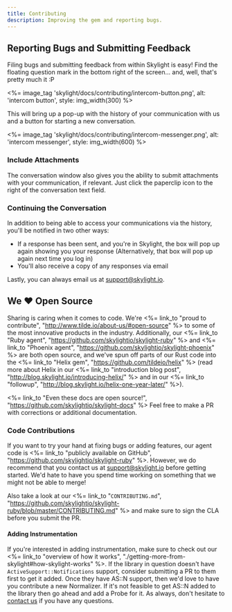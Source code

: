 ```yaml
---
title: Contributing
description: Improving the gem and reporting bugs.
---
```


## Reporting Bugs and Submitting Feedback

Filing bugs and submitting feedback from within Skylight is easy! Find the floating question mark in the bottom right of the screen... and, well, that's pretty much it :P

<%= image_tag 'skylight/docs/contributing/intercom-button.png', alt: 'intercom button', style: img_width(300) %>

This will bring up a pop-up with the history of your communication with us and a button for starting a new conversation.

<%= image_tag 'skylight/docs/contributing/intercom-messenger.png', alt: 'intercom messenger', style: img_width(600) %>

### Include Attachments

The conversation window also gives you the ability to submit attachments with your communication, if relevant. Just click the paperclip icon to the right of the conversation text field.


### Continuing the Conversation

In addition to being able to access your communications via the history, you'll be notified in two other ways:

* If a response has been sent, and you're in Skylight, the box will pop up again showing you your response (Alternatively, that box will pop up again next time you log in)
* You'll also receive a copy of any responses via email

Lastly, you can always email us at [support@skylight.io](mailto:support@skylight.io).


## We ♥️ Open Source

Sharing is caring when it comes to code. We're <%= link_to "proud to contribute", "http://www.tilde.io/about-us/#open-source" %> to some of the most innovative products in the industry. Additionally, our <%= link_to "Ruby agent", "https://github.com/skylightio/skylight-ruby" %> and <%= link_to "Phoenix agent", "https://github.com/skylightio/skylight-phoenix" %> are both open source, and we've spun off parts of our Rust code into the <%= link_to "Helix gem", "https://github.com/tildeio/helix" %> (read more about Helix in our <%= link_to "introduction blog post", "http://blog.skylight.io/introducing-helix/" %> and in our <%= link_to "followup", "http://blog.skylight.io/helix-one-year-later/" %>).

<%= link_to "Even these docs are open source!", "https://github.com/skylightio/skylight-docs" %> Feel free to make a PR with corrections or additional documentation.

### Code Contributions

If you want to try your hand at fixing bugs or adding features, our agent code is <%= link_to "publicly available on GitHub", "https://github.com/skylightio/skylight-ruby" %>. However, we do recommend that you contact us at [support@skylight.io](mailto:support@skylight.io) before getting started. We'd hate to have you spend time working on something that we might not be able to merge!

Also take a look at our <%= link_to "`CONTRIBUTING.md`", "https://github.com/skylightio/skylight-ruby/blob/master/CONTRIBUTING.md" %> and make sure to sign the CLA before you submit the PR.


#### Adding Instrumentation

If you're interested in adding instrumentation, make sure to check out our <%= link_to "overview of how it works", "./getting-more-from-skylight#how-skylight-works" %>. If the library in question doesn't have `ActiveSupport::Notifications` support, consider submitting a PR to them first to get it added. Once they have AS::N support, then we'd love to have you contribute a new Normalizer. If it's not feasible to get AS::N added to the library then go ahead and add a Probe for it. As always, don't hesitate to [contact us](mailto:support@skylight.io) if you have any questions.

